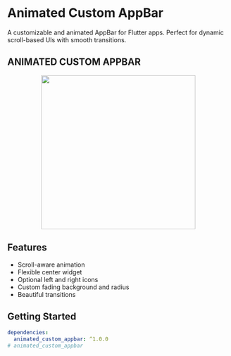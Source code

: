 # Animated Custom AppBar

A customizable and animated AppBar for Flutter apps. Perfect for dynamic scroll-based UIs with
smooth transitions.

## ANIMATED CUSTOM APPBAR

<p  align="center">
<img  src="https://raw.githubusercontent.com/asseries/animated_custom_appbar/main/doc/demo.gif?raw=true"  width="350"/>
<br>
</p>

## Features

- Scroll-aware animation
- Flexible center widget
- Optional left and right icons
- Custom fading background and radius
- Beautiful transitions

## Getting Started

```yaml
dependencies:
  animated_custom_appbar: ^1.0.0
# animated_custom_appbar


